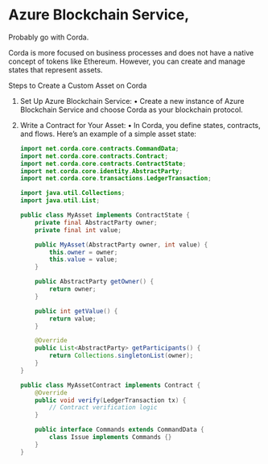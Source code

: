 # Azure Blockchain Service,

Probably go with Corda.

Corda is more focused on business processes and does not have a native concept of tokens like Ethereum. However, you can create and manage states that represent assets.

Steps to Create a Custom Asset on Corda

1. Set Up Azure Blockchain Service:
    • Create a new instance of Azure Blockchain Service and choose Corda as your blockchain protocol.
2. Write a Contract for Your Asset:
    • In Corda, you define states, contracts, and flows. Here’s an example of a simple asset state:

    ```java
    import net.corda.core.contracts.CommandData;
    import net.corda.core.contracts.Contract;
    import net.corda.core.contracts.ContractState;
    import net.corda.core.identity.AbstractParty;
    import net.corda.core.transactions.LedgerTransaction;

    import java.util.Collections;
    import java.util.List;

    public class MyAsset implements ContractState {
        private final AbstractParty owner;
        private final int value;

        public MyAsset(AbstractParty owner, int value) {
            this.owner = owner;
            this.value = value;
        }

        public AbstractParty getOwner() {
            return owner;
        }

        public int getValue() {
            return value;
        }

        @Override
        public List<AbstractParty> getParticipants() {
            return Collections.singletonList(owner);
        }
    }

    public class MyAssetContract implements Contract {
        @Override
        public void verify(LedgerTransaction tx) {
            // Contract verification logic
        }

        public interface Commands extends CommandData {
            class Issue implements Commands {}
        }
    }
    ```
